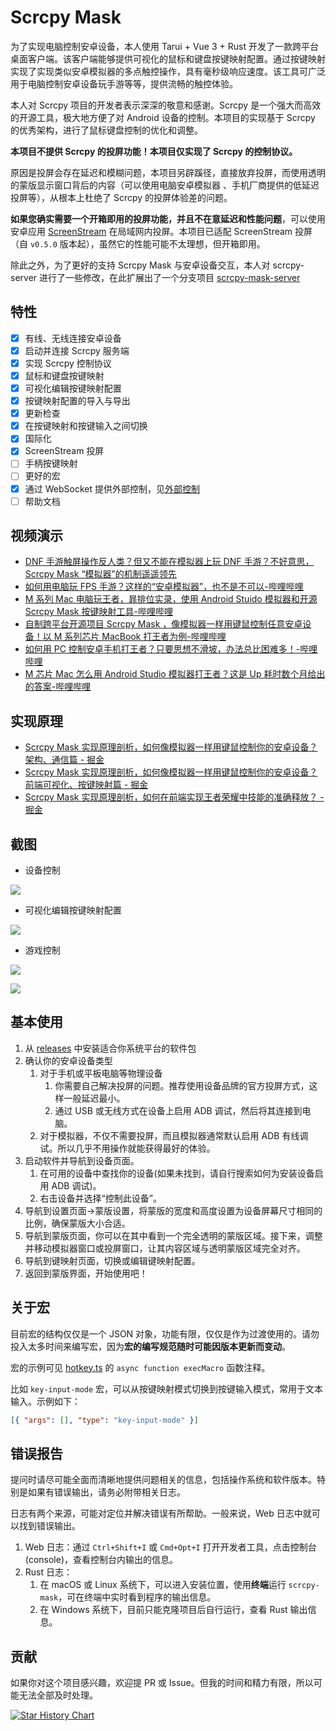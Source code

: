 # Scrcpy Mask

为了实现电脑控制安卓设备，本人使用 Tarui + Vue 3 + Rust 开发了一款跨平台桌面客户端。该客户端能够提供可视化的鼠标和键盘按键映射配置。通过按键映射实现了实现类似安卓模拟器的多点触控操作，具有毫秒级响应速度。该工具可广泛用于电脑控制安卓设备玩手游等等，提供流畅的触控体验。

本人对 Scrcpy 项目的开发者表示深深的敬意和感谢。Scrcpy 是一个强大而高效的开源工具，极大地方便了对 Android 设备的控制。本项目的实现基于 Scrcpy 的优秀架构，进行了鼠标键盘控制的优化和调整。

**本项目不提供 Scrcpy 的投屏功能！本项目仅实现了 Scrcpy 的控制协议。**

原因是投屏会存在延迟和模糊问题，本项目另辟蹊径，直接放弃投屏，而使用透明的蒙版显示窗口背后的内容（可以使用电脑安卓模拟器 、手机厂商提供的低延迟投屏等），从根本上杜绝了 Scrcpy 的投屏体验差的问题。

**如果您确实需要一个开箱即用的投屏功能，并且不在意延迟和性能问题**，可以使用安卓应用 [ScreenStream](https://github.com/dkrivoruchko/ScreenStream) 在局域网内投屏。本项目已适配 ScreenStream 投屏（自 `v0.5.0` 版本起），虽然它的性能可能不太理想，但开箱即用。

除此之外，为了更好的支持 Scrcpy Mask 与安卓设备交互，本人对 scrcpy-server 进行了一些修改，在此扩展出了一个分支项目 [scrcpy-mask-server](https://github.com/AkiChase/scrcpy-mask-server)

## 特性

- [x] 有线、无线连接安卓设备
- [x] 启动并连接 Scrcpy 服务端
- [x] 实现 Scrcpy 控制协议
- [x] 鼠标和键盘按键映射
- [x] 可视化编辑按键映射配置
- [x] 按键映射配置的导入与导出
- [x] 更新检查
- [x] 在按键映射和按键输入之间切换
- [x] 国际化
- [x] ScreenStream 投屏
- [ ] 手柄按键映射
- [ ] 更好的宏
- [x] 通过 WebSocket 提供外部控制，见[外部控制](https://github.com/AkiChase/scrcpy-mask-external-control)
- [ ] 帮助文档

## 视频演示

- [DNF 手游触屏操作反人类？但又不能在模拟器上玩 DNF 手游？不好意思，Scrcpy Mask “模拟器”的机制遥遥领先](https://www.bilibili.com/video/BV17U411Z7cN/?share_source=copy_web&vd_source=36923115230d8a46ae8b587fc5348e6e)
- [如何用电脑玩 FPS 手游？这样的“安卓模拟器”，也不是不可以-哔哩哔哩](https://www.bilibili.com/video/BV1EU411Z7TC/?share_source=copy_web&vd_source=36923115230d8a46ae8b587fc5348e6e)
- [M 系列 Mac 电脑玩王者，暃排位实录，使用 Android Stuido 模拟器和开源 Scrcpy Mask 按键映射工具-哔哩哔哩](https://b23.tv/q6iDW1w)
- [自制跨平台开源项目 Scrcpy Mask ，像模拟器一样用键鼠控制任意安卓设备！以 M 系列芯片 MacBook 打王者为例-哔哩哔哩](https://b23.tv/gqmriXr)
- [如何用 PC 控制安卓手机打王者？只要思想不滑坡，办法总比困难多！-哔哩哔哩](https://b23.tv/dmUOpff)
- [M 芯片 Mac 怎么用 Android Studio 模拟器打王者？这是 Up 耗时数个月给出的答案-哔哩哔哩](https://b23.tv/ckJgyK5)

## 实现原理

- [Scrcpy Mask 实现原理剖析，如何像模拟器一样用键鼠控制你的安卓设备？架构、通信篇 - 掘金](https://juejin.cn/post/7366799820734939199)
- [Scrcpy Mask 实现原理剖析，如何像模拟器一样用键鼠控制你的安卓设备？前端可视化、按键映射篇 - 掘金](https://juejin.cn/post/7367620233140748299)
- [Scrcpy Mask 实现原理剖析，如何在前端实现王者荣耀中技能的准确释放？ - 掘金](https://juejin.cn/post/7367568884198047807)

## 截图

- 设备控制

![](https://pic.superbed.cc/item/6637190cf989f2fb975b6162.png)

- 可视化编辑按键映射配置

![](https://pic.superbed.cc/item/66371911f989f2fb975b62a3.png)

- 游戏控制

![](https://pic.superbed.cc/item/66373c8cf989f2fb97679dfd.png)

![](https://pic.superbed.cc/item/6649cf0cfcada11d37c05b5e.jpg)

## 基本使用

1. 从 [releases](https://github.com/AkiChase/scrcpy-mask/releases) 中安装适合你系统平台的软件包
2. 确认你的安卓设备类型
   1. 对于手机或平板电脑等物理设备
      1. 你需要自己解决投屏的问题。推荐使用设备品牌的官方投屏方式，这样一般延迟最小。
      2. 通过 USB 或无线方式在设备上启用 ADB 调试，然后将其连接到电脑。
   2. 对于模拟器，不仅不需要投屏，而且模拟器通常默认启用 ADB 有线调试。所以几乎不用操作就能获得最好的体验。
3. 启动软件并导航到设备页面。
   1. 在可用的设备中查找你的设备(如果未找到，请自行搜索如何为安装设备启用 ADB 调试)。
   2. 右击设备并选择“控制此设备”。
4. 导航到设置页面->蒙版设置，将蒙版的宽度和高度设置为设备屏幕尺寸相同的比例，确保蒙版大小合适。
5. 导航到蒙版页面，你可以在其中看到一个完全透明的蒙版区域。接下来，调整并移动模拟器窗口或投屏窗口，让其内容区域与透明蒙版区域完全对齐。
6. 导航到键映射页面，切换或编辑键映射配置。
7. 返回到蒙版界面，开始使用吧！

## 关于宏

目前宏的结构仅仅是一个 JSON 对象，功能有限，仅仅是作为过渡使用的。请勿投入太多时间来编写宏，因为**宏的编写规范随时可能因版本更新而变动**。

宏的示例可见 [hotkey.ts](https://github.com/AkiChase/scrcpy-mask/blob/master/src/hotkey.ts) 的 `async function execMacro` 函数注释。

比如 `key-input-mode` 宏，可以从按键映射模式切换到按键输入模式，常用于文本输入。示例如下：

```json
[{ "args": [], "type": "key-input-mode" }]
```

## 错误报告

提问时请尽可能全面而清晰地提供问题相关的信息，包括操作系统和软件版本。特别是如果有错误输出，请务必附带相关日志。

日志有两个来源，可能对定位并解决错误有所帮助。一般来说，Web 日志中就可以找到错误输出。

1. Web 日志：通过 `Ctrl+Shift+I` 或 `Cmd+Opt+I` 打开开发者工具，点击控制台 (console)，查看控制台内输出的信息。
2. Rust 日志：
   1. 在 macOS 或 Linux 系统下，可以进入安装位置，使用**终端**运行 `scrcpy-mask`，可在终端中实时看到程序的输出信息。
   2. 在 Windows 系统下，目前只能克隆项目后自行运行，查看 Rust 输出信息。

## 贡献

如果你对这个项目感兴趣，欢迎提 PR 或 Issue。但我的时间和精力有限，所以可能无法全部及时处理。

[![Star History Chart](https://api.star-history.com/svg?repos=AkiChase/scrcpy-mask&type=Date)](https://star-history.com/#AkiChase/scrcpy-mask&Date)

